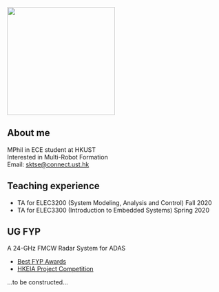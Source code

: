 <img src="https://user-images.githubusercontent.com/24987744/112956170-c0b02280-9172-11eb-8ff3-460f32ddf678.jpg" width="250" height="250">  


## About me
MPhil in ECE student at HKUST  
Interested in Multi-Robot Formation  
Email: sktse@connect.ust.hk

## Teaching experience
- TA for ELEC3200 (System Modeling, Analysis and Control) Fall 2020
- TA for ELEC3300 (Introduction to Embedded Systems) Spring 2020

## UG FYP
A 24-GHz FMCW Radar System for ADAS  
- [Best FYP Awards](https://ece.hkust.edu.hk/news/ece-advisory-board-meeting-final-year-project-industry-day-2019)
- [HKEIA Project Competition](https://www.hkeia.org/scholarship/list/2019list_e.html)  

...to be constructed...

<!--- ## Welcome to GitHub Pages

You can use the [editor on GitHub](https://github.com/atkwong/atkwong.github.io/edit/main/index.md) to maintain and preview the content for your website in Markdown files.

Whenever you commit to this repository, GitHub Pages will run [Jekyll](https://jekyllrb.com/) to rebuild the pages in your site, from the content in your Markdown files.

### Markdown

Markdown is a lightweight and easy-to-use syntax for styling your writing. It includes conventions for

```markdown
Syntax highlighted code block

# Header 1
## Header 2
### Header 3

- Bulleted
- List

1. Numbered
2. List

**Bold** and _Italic_ and `Code` text

[Link](url) and ![Image](src)
```

For more details see [GitHub Flavored Markdown](https://guides.github.com/features/mastering-markdown/).

### Jekyll Themes

Your Pages site will use the layout and styles from the Jekyll theme you have selected in your [repository settings](https://github.com/atkwong/atkwong.github.io/settings). The name of this theme is saved in the Jekyll `_config.yml` configuration file.

### Support or Contact

Having trouble with Pages? Check out our [documentation](https://docs.github.com/categories/github-pages-basics/) or [contact support](https://support.github.com/contact) and we’ll help you sort it out.
--->
